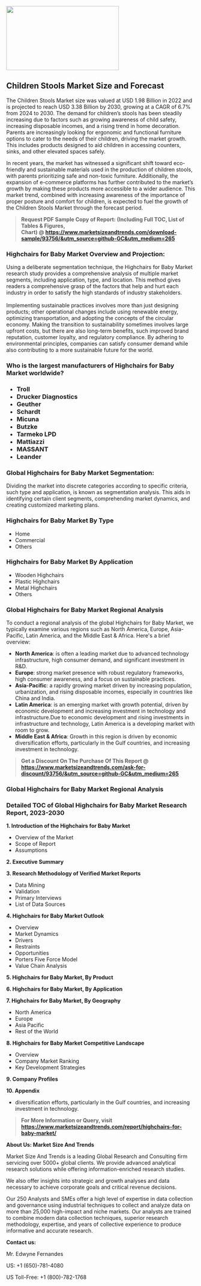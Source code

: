 <p><img class="alignnone size-medium wp-image-20088" src="https://ffe5etoiles.com/wp-content/uploads/2024/12/MST1-300x171.png" alt="" width="300" height="171" /></p><h2>Children Stools Market Size and Forecast</h2><p>The Children Stools Market size was valued at USD 1.98 Billion in 2022 and is projected to reach USD 3.38 Billion by 2030, growing at a CAGR of 6.7% from 2024 to 2030. The demand for children’s stools has been steadily increasing due to factors such as growing awareness of child safety, increasing disposable incomes, and a rising trend in home decoration. Parents are increasingly looking for ergonomic and functional furniture options to cater to the needs of their children, driving the market growth. This includes products designed to aid children in accessing counters, sinks, and other elevated spaces safely.</p><p>In recent years, the market has witnessed a significant shift toward eco-friendly and sustainable materials used in the production of children stools, with parents prioritizing safe and non-toxic furniture. Additionally, the expansion of e-commerce platforms has further contributed to the market’s growth by making these products more accessible to a wider audience. This market trend, combined with increasing awareness of the importance of proper posture and comfort for children, is expected to fuel the growth of the Children Stools Market through the forecast period.</p></p><blockquote id="" class=""><strong>Request PDF Sample Copy of Report: (Including Full TOC, List of Tables &amp; Figures, Chart)&nbsp;@&nbsp;<strong><a href="https://www.marketsizeandtrends.com/download-sample/93756/&utm_source=github-GC&utm_medium=265" target="_blank">https://www.marketsizeandtrends.com/download-sample/93756/&utm_source=github-GC&utm_medium=265</a></strong></strong></blockquote><h3 id="" class="">Highchairs for Baby Market&nbsp;Overview and Projection:</h3><p id="" class="">Using a deliberate segmentation technique, the Highchairs for Baby Market research study provides a comprehensive analysis of multiple market segments, including application, type, and location. This method gives readers a comprehensive grasp of the factors that help and hurt each industry in order to satisfy the high standards of industry stakeholders. <br /> <br />Implementing sustainable practices involves more than just designing products; other operational changes include using renewable energy, optimizing transportation, and adopting the concepts of the circular economy. Making the transition to sustainability sometimes involves large upfront costs, but there are also long-term benefits, such improved brand reputation, customer loyalty, and regulatory compliance. By adhering to environmental principles, companies can satisfy consumer demand while also contributing to a more sustainable future for the world.</p><h3 id="" class="">Who is the largest manufacturers of&nbsp;Highchairs for Baby Market worldwide?</h3><h3 class=""><p><ul><li>Troll </li><li> Drucker Diagnostics </li><li> Geuther </li><li> Schardt </li><li> Micuna </li><li> Butzke </li><li> Tarmeko LPD </li><li> Mattiazzi </li><li> MASSANT </li><li> Leander</li></ul></p></h3><h3 id="" class="">Global&nbsp;Highchairs for Baby Market Segmentation:</h3><p id="" class="">Dividing the market into discrete categories according to specific criteria, such type and application, is known as segmentation analysis. This aids in identifying certain client segments, comprehending market dynamics, and creating customized marketing plans.</p><h3 id="" class="">Highchairs for Baby Market&nbsp;By Type</h3><p><p><ul><li>Home</li><li> Commercial</li><li> Others</p></li></ul></p></p><h3 id="" class="">Highchairs for Baby Market&nbsp;By Application</h3><p class=""><p><ul><li>Wooden Highchairs</li><li> Plastic Highchairs</li><li> Metal Highchairs</li><li> Others</li></ul></p></p><h3 id="" class="">Global Highchairs for Baby Market Regional Analysis</h3><p id="" class="">To conduct a regional analysis of the global Highchairs for Baby Market, we typically examine various regions such as North America, Europe, Asia-Pacific, Latin America, and the Middle East &amp; Africa. Here's a brief overview:</p><ul><li><strong>North America</strong>: is often a leading market due to advanced technology infrastructure, high consumer demand, and significant investment in R&amp;D.</li><li><strong>Europe</strong>: strong market presence with robust regulatory frameworks, high consumer awareness, and a focus on sustainable practices.</li><li><strong>Asia-Pacific</strong>: a rapidly growing market driven by increasing population, urbanization, and rising disposable incomes, especially in countries like China and India.</li><li><strong>Latin America</strong>: is an emerging market with growth potential, driven by economic development and increasing investment in technology and infrastructure.Due to economic development and rising investments in infrastructure and technology, Latin America is a developing market with room to grow.</li><li><strong>Middle East &amp; Africa</strong>: Growth in this region is driven by economic diversification efforts, particularly in the Gulf countries, and increasing investment in technology.</li></ul><blockquote id="" class=""><strong>Get a Discount On The Purchase Of This Report @ <strong><a href="https://www.marketsizeandtrends.com/ask-for-discount/93756/&utm_source=github-GC&utm_medium=265" target="_blank">https://www.marketsizeandtrends.com/ask-for-discount/93756/&utm_source=github-GC&utm_medium=265</a></strong></strong></blockquote><h3 id="" class="">Global Highchairs for Baby Market Regional Analysis</h3><h3 id="" class="">Detailed TOC of Global Highchairs for Baby Market Research Report, 2023-2030</h3><p id="" class=""><strong>1. Introduction of the Highchairs for Baby Market</strong></p><ul><li>Overview of the Market</li><li>Scope of Report</li><li>Assumptions</li></ul><p id="" class=""><strong>2. Executive Summary</strong></p><p id="" class=""><strong>3. Research Methodology of Verified Market Reports</strong></p><ul><li>Data Mining</li><li>Validation</li><li>Primary Interviews</li><li>List of Data Sources</li></ul><p id="" class=""><strong>4. Highchairs for Baby Market Outlook</strong></p><ul><li>Overview</li><li>Market Dynamics</li><li>Drivers</li><li>Restraints</li><li>Opportunities</li><li>Porters Five Force Model</li><li>Value Chain Analysis</li></ul><p id="" class=""><strong>5. Highchairs for Baby Market, By Product</strong></p><p id="" class=""><strong>6. Highchairs for Baby Market, By Application</strong></p><p id="" class=""><strong>7. Highchairs for Baby Market, By Geography</strong></p><ul><li>North America</li><li>Europe</li><li>Asia Pacific</li><li>Rest of the World</li></ul><p id="" class=""><strong>8. Highchairs for Baby Market Competitive Landscape</strong></p><ul><li>Overview</li><li>Company Market Ranking</li><li>Key Development Strategies</li></ul><p id="" class=""><strong>9. Company Profiles</strong></p><p id="" class=""><strong>10. Appendix</strong></p><ul><li>diversification efforts, particularly in the Gulf countries, and increasing investment in technology.</li></ul><blockquote id="" class=""><strong>For More Information or Query, visit <strong><strong><a href="https://www.marketsizeandtrends.com/report/highchairs-for-baby-market/" target="_blank">https://www.marketsizeandtrends.com/report/highchairs-for-baby-market/</a></strong></strong></strong></blockquote><p id="" class=""><strong>About Us: Market Size And Trends</strong></p><p id="" class="">Market Size And Trends is a leading Global Research and Consulting firm servicing over 5000+ global clients. We provide advanced analytical research solutions while offering information-enriched research studies.</p><p id="" class="">We also offer insights into strategic and growth analyses and data necessary to achieve corporate goals and critical revenue decisions.</p><p id="" class="">Our 250 Analysts and SMEs offer a high level of expertise in data collection and governance using industrial techniques to collect and analyze data on more than 25,000 high-impact and niche markets. Our analysts are trained to combine modern data collection techniques, superior research methodology, expertise, and years of collective experience to produce informative and accurate research.</p><p id="" class=""><strong>Contact us:</strong></p><p id="" class="">Mr. Edwyne Fernandes</p><p id="" class="">US: +1 (650)-781-4080</p><p id="" class="">US Toll-Free: +1 (800)-782-1768</p>
